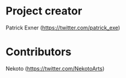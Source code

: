 # Project creator
Patrick Exner (https://twitter.com/patrick_exe)

# Contributors
Nekoto (https://twitter.com/NekotoArts)